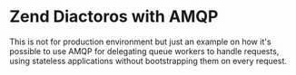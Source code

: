 # Zend Diactoros with AMQP #

This is not for production environment but just an example on how it's possible to use AMQP for delegating queue workers to handle requests, using stateless applications without bootstrapping them on every request.
